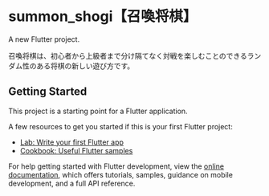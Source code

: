 # summon_shogi【召喚将棋】

A new Flutter project.

召喚将棋は、初心者から上級者まで分け隔てなく対戦を楽しむことのできるランダム性のある将棋の新しい遊び方です。

## Getting Started

This project is a starting point for a Flutter application.

A few resources to get you started if this is your first Flutter project:

- [Lab: Write your first Flutter app](https://docs.flutter.dev/get-started/codelab)
- [Cookbook: Useful Flutter samples](https://docs.flutter.dev/cookbook)

For help getting started with Flutter development, view the
[online documentation](https://docs.flutter.dev/), which offers tutorials,
samples, guidance on mobile development, and a full API reference.
